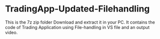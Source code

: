 # TradingApp-Updated-Filehandling
This is the 7z zip folder
Download and extract it in your PC.
It contains the code of Trading Application using File-handling in VS file and an output video.
